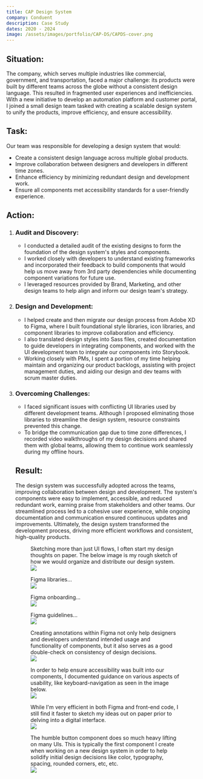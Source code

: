 ```yaml
---
title: CAP Design System
company: Conduent
description: Case Study
dates: 2020 - 2024
image: /assets/images/portfolio/CAP-DS/CAPDS-cover.png
---
```


<div class="flex items-center justify-center w-full mt-16">
    <div class="w-full">
        <div class="absolute w-fit h-px bg-gradient-to-r from-transparent to-white md:from-white dark:from-transparent dark:to-neutral-950 md:dark:from-neutral-950 md:via-transparent md:dark:via-transparent md:to-white md:dark:to-neutral-950"></div>
        <div class="w-full h-px border-t border-dashed border-neutral-300 dark:border-neutral-600"></div>
        <!-- <div role="tablist" class="flex rounded-full shadow items-center justify-center mx-auto max-w-fit -translate-y-1/2">
            <button id="tab-1"
                class="inline-flex w-auto px-4 py-2 text-xs font-semibold duration-300 ease-out border rounded-l-full cursor-default"
                :class="activeTab === 1 ? 'bg-white dark:bg-black text-black dark:text-white border-black dark:border-white' : 'bg-black dark:bg-white hover:bg-white dark:hover:bg-black text-white dark:text-black hover:text-black dark:hover:text-white border-black dark:border-white hover:border-black dark:hover:border-white cursor-pointer'"
                :tabindex="activeTab === 1 ? 0 : -1"
                :aria-selected="activeTab === 1"
                aria-controls="tabpanel-1"
                @click="activeTab = 1"
                @focus="activeTab = 1">
                🖼️ The Big Picture
            </button>
            <button id="tab-2"
                class="inline-flex w-auto px-4 py-2 text-xs font-semibold duration-300 ease-out border rounded-r-full"
                :class="activeTab === 2 ? 'bg-white dark:bg-black text-black dark:text-white border-black dark:border-white' : 'bg-black dark:bg-white hover:bg-white dark:hover:bg-black text-white dark:text-black hover:text-black dark:hover:text-white border-black dark:border-white hover:border-black dark:hover:border-white cursor-pointer'"
                :tabindex="activeTab === 2 ? 0 : -1"
                :aria-selected="activeTab === 2"
                aria-controls="tabpanel-2"
                @click="activeTab = 2"
                @focus="activeTab = 2">
                🖌️ The Important Details
            </button>
        </div> -->
        <article x-show="activeTab === 1" role="tabpanel" tabindex="0" id="tabpanel-1" aria-labelledby="tab-1">
        <h2>Situation:</h2>
        <p>The company, which serves multiple industries like commercial, government, and transportation, faced a major challenge: its products were built by different teams across the globe without a consistent design language. This resulted in fragmented user experiences and inefficiencies. With a new initiative to develop an automation platform and customer portal, I joined a small design team tasked with creating a scalable design system to unify the products, improve efficiency, and ensure accessibility.</p>
        <h2>Task:</h2>
        <p>Our team was responsible for developing a design system that would:</p>
        <ul>
            <li>Create a consistent design language across multiple global products.</li>
            <li>Improve collaboration between designers and developers in different time zones.</li>
            <li>Enhance efficiency by minimizing redundant design and development work.</li>
            <li>Ensure all components met accessibility standards for a user-friendly experience.</li>
        </ul>
        <h2>Action:</h2>
        <ol>
            <li>
                <h3>Audit and Discovery:</h3>
                <ul>
                    <li>I conducted a detailed audit of the existing designs to form the foundation of the design system's styles and components.</li>
                    <li>I worked closely with developers to understand existing frameworks and incorporated their feedback to build components that would help us move away from 3rd party dependencies while documenting component variations for future use.</li>
                    <li>I leveraged resources provided by Brand, Marketing, and other design teams to help align and inform our design team's strategy.</li>
                </ul>
            </li>
            <li>
                <h3>Design and Development:</h3>
                <ul>
                    <li>I helped create and then migrate our design process from Adobe XD to Figma, where I built foundational style libraries, icon libraries, and component libraries to improve collaboration and efficiency.</li>
                    <li>I also translated design styles into Sass files, created documentation to guide developers in integrating components, and worked with the UI development team to integrate our components into Storybook.</li>
                    <li>Working closely with PMs, I spent a portion of my time helping maintain and organizing our product backlogs, assisting with project management duties, and aiding our design and dev teams with scrum master duties.</li>
                </ul>
            </li>
            <li>
                <h3>Overcoming Challenges:</h3>
                <ul>
                    <li>I faced significant issues with conflicting UI libraries used by different development teams. Although I proposed eliminating those libraries to streamline the design system, resource constraints prevented this change.</li>
                    <li>To bridge the communication gap due to time zone differences, I recorded video walkthroughs of my design decisions and shared them with global teams, allowing them to continue work seamlessly during my offline hours.</li>
                </ul>
            </li>
            <h2>Result:</h2>
            <p>The design system was successfully adopted across the teams, improving collaboration between design and development. The system's components were easy to implement, accessible, and reduced redundant work, earning praise from stakeholders and other teams. Our streamlined process led to a cohesive user experience, while ongoing documentation and communication ensured continuous updates and improvements. Ultimately, the design system transformed the development process, driving more efficient workflows and consistent, high-quality products.</p>
            <figure>
                <figcaption class="mb-4 text-base">Sketching more than just UI flows, I often start my design thoughts on paper. The below image is my rough sketch of how we would organize and distribute our design system.</figcaption>
                <img src="/assets/images/portfolio/CAP-DS/cap-ds-api.jpeg" class="shadow object-fill">
            </figure>
            <figure>
                <figcaption class="mb-4 text-base">Figma libraries&hellip;</figcaption>
                <img src="/assets/images/portfolio/CAP-DS/figma-libraries.png" class="shadow object-fill">
            </figure>
            <figure>
                <figcaption class="mb-4 text-base">Figma onboarding&hellip;</figcaption>
                <img src="/assets/images/portfolio/CAP-DS/figma-onboard.png" class="shadow object-fill">
            </figure>
            <figure>
                <figcaption class="mb-4 text-base">Figma guidelines&hellip;</figcaption>
                <img src="/assets/images/portfolio/CAP-DS/figma-guidelines.png" class="shadow object-fill">
            </figure>
            <figure class="mt-16">
                <figcaption class="mb-4 text-base">Creating annotations within Figma not only help designers and developers understand intended usage and functionality of components, but it also serves as a good double-check on consistency of design decisions.</figcaption>
            <img src="/assets/images/portfolio/CAP-DS/cap-ds-table-behavior.png" class="shadow object-fill">
            </figure>
            <figure class="mt-16">
                <figcaption class="mb-4 text-base">In order to help ensure accessibility was built into our components, I documented guidance on various aspects of usability, like keyboard-navigation as seen in the image below.</figcaption>
                <img src="/assets/images/portfolio/CAP-DS/cap-ds-a11y-pick-list.png" class="shadow object-fill">
            </figure>
            <figure class="mt-16">
                <figcaption class="mb-4 text-base">While I'm very efficient in both Figma and front-end code, I still find it faster to sketch my ideas out on paper prior to delving into a digital interface.</figcaption>
                <img src="/assets/images/portfolio/CAP-DS/cap-ds-header.jpeg" class="shadow object-fill">
            </figure>
            <figure class="mt-16">
                <figcaption class="mb-4 text-base">The humble button component does so much heavy lifting on many UIs. This is typically the first component I create when working on a new design system in order to help solidify initial design decisions like color, typography, spacing, rounded corners, etc, etc.</figcaption>
                <img src="/assets/images/portfolio/CAP-DS/cap-ds-button.jpg" class="shadow object-fill">
            </figure>
        </article>
        <!-- <article x-show="activeTab === 2" role="tabpanel" tabindex="0" id="tabpanel-2" aria-labelledby="tab-2">
            <div class="not-prose">
            </div>
        </article> -->
    </div>

</div>
